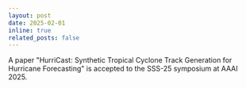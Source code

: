 ```yaml
---
layout: post
date: 2025-02-01
inline: true
related_posts: false
---
```


A paper "HurriCast: Synthetic Tropical Cyclone Track Generation for Hurricane Forecasting" is accepted to the SSS-25 symposium at AAAI 2025. 